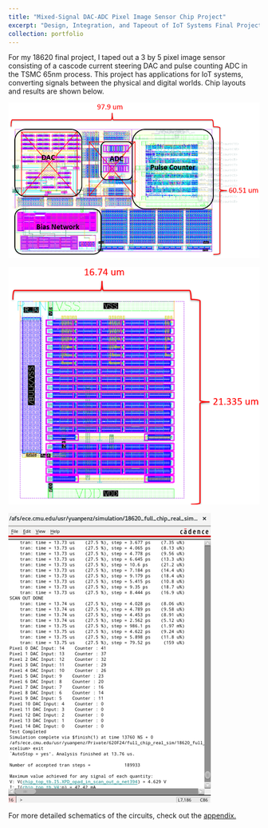 ```yaml
---
title: "Mixed-Signal DAC-ADC Pixel Image Sensor Chip Project"
excerpt: "Design, Integration, and Tapeout of IoT Systems Final Project, Carnegie Mellon University <br/><br><img src='/images/620_images/620_chip.png' width='50%' height='50%'>"
collection: portfolio
---
```


For my 18620 final project, I taped out a 3 by 5 pixel image sensor consisting of a cascode current steering DAC and pulse counting ADC in the TSMC 65nm process. This project has applications for IoT systems, converting signals between the physical and digital worlds. Chip layouts and results are shown below.

![](/images/620_images/top_layout.png)

![](/images/620_images/bias_layout.png)

![](/images/620_images/results.png)

For more detailed schematics of the circuits, check out the [appendix.](/portfolio/portfolio-4/appendix_620)
